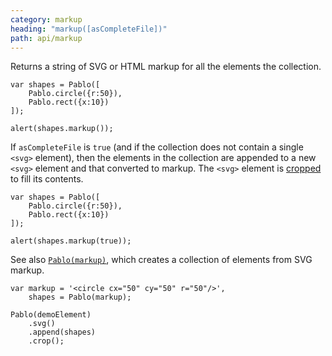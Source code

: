 ```yaml
---
category: markup
heading: "markup([asCompleteFile])"
path: api/markup
---
```


Returns a string of SVG or HTML markup for all the elements the collection.

    var shapes = Pablo([
        Pablo.circle({r:50}),
        Pablo.rect({x:10})
    ]);

    alert(shapes.markup());


If `asCompleteFile` is `true` (and if the collection does not contain a single `<svg>` element), then the elements in the collection are appended to a new `<svg>` element and that converted to markup. The `<svg>` element is [cropped](/api/crop/) to fill its contents.

    var shapes = Pablo([
        Pablo.circle({r:50}),
        Pablo.rect({x:10})
    ]);

    alert(shapes.markup(true));


See also [`Pablo(markup)`](/api/Pablo/#Pablo-markup-attributes), which creates a collection of elements from SVG markup.

    var markup = '<circle cx="50" cy="50" r="50"/>',
        shapes = Pablo(markup);

    Pablo(demoElement)
        .svg()
        .append(shapes)
        .crop();
